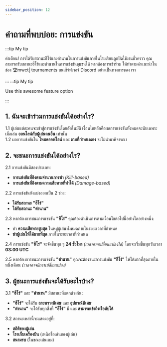 ```yaml
---
sidebar_position: 12
---
```


# คำถามที่พบบ่อย: การแข่งขัน


:::tip My tip

คำเตือน! การได้รับสถานะฮีโร่และตำนานในการแข่งขันภายในโรงเรียนถูกปิดใช้งานชั่วคราว คุณสามารถรับสถานะฮีโร่และตำนานในการแข่งขันชุมชนได้ หากต้องการเข้าร่วม ให้ทำตามคำแนะนำในช่อง 🏆mwct│tournaments บนเซิร์ฟเวอร์ Discord อย่างเป็นทางการของ เรา

:::
:::tip My tip

Use this awesome feature option

:::

## **1. ฉันจะเข้าร่วมการแข่งขันได้อย่างไร?**  

1.1 ผู้เล่นแต่ละคนจะเข้าสู่การแข่งขันโดยอัตโนมัติ เงื่อนไขหลักคือผลการแข่งขันทั้งหมดจะนับเฉพาะเมื่อเล่น **ออนไลน์กับผู้เล่นคนอื่น** เท่านั้น  
1.2 ผลการแข่งขันใน **โหมดออฟไลน์** และ **เกมที่กำหนดเอง** จะไม่นำมาพิจารณา  

## **2. จะชนะการแข่งขันได้อย่างไร?**  

2.1 การแข่งขันมีสองประเภท:  
- **การแข่งขันที่อิงตามจำนวนการฆ่า** *(Kill-based)*  
- **การแข่งขันที่อิงตามความเสียหายที่ทำได้** *(Damage-based)*  

2.2 การแข่งขันยังแบ่งออกเป็น 2 ช่วง:  
- **ได้รับสถานะ "ฮีโร่"**  
- **ได้รับสถานะ "ตำนาน"**  

2.3 หากต้องการชนะการแข่งขัน **"ฮีโร่"** คุณต้องดำเนินการตามเงื่อนไขต่อไปนี้อย่างใดอย่างหนึ่ง:  
- ทำ **ความเสียหายสูงสุด** ในหมู่ผู้เล่นทั้งหมดภายในระยะเวลาที่กำหนด  
- **ฆ่าผู้เล่นให้ได้มากที่สุด** ภายในระยะเวลาที่กำหนด  

2.4 การแข่งขัน **"ฮีโร่"** จะจัดขึ้นทุก ๆ **24 ชั่วโมง** *(เวลาอาจเปลี่ยนแปลงได้)* โดยจะเริ่มขึ้นทุกวันเวลา **03:00 UTC**  

2.5 หากต้องการชนะการแข่งขัน **"ตำนาน"** คุณจะต้องชนะการแข่งขัน **"ฮีโร่"** ให้ได้มากที่สุดภายในหนึ่งเดือน *(เวลาอาจมีการเปลี่ยนแปลง)*  

## **3. ผู้ชนะการแข่งขันจะได้รับอะไรบ้าง?**  

3.1 **"ฮีโร่"** และ **"ตำนาน"** มีสถานะที่แตกต่างกัน:  
- **"ฮีโร่"** จะได้รับ **ลายพรางพิเศษ** และ **อุปกรณ์พิเศษ**  
- **"ตำนาน"** จะได้รับทุกสิ่งที่ **"ฮีโร่"** มี และ **สามารถเข้าถึงเรือลับได้**  

3.2 สถานะเหล่านี้จะแสดงอยู่ที่:  
- **สถิติของผู้เล่น**  
- **โรงเก็บเครื่องบิน** (เหนือชื่อเล่นของผู้เล่น)  
- **สนามรบ** (ในขณะเล่นเกม)